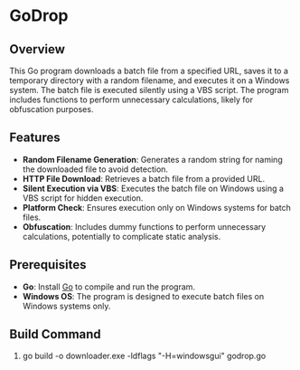 # GoDrop

## Overview
This Go program downloads a batch file from a specified URL, saves it to a temporary directory with a random filename, and executes it on a Windows system. The batch file is executed silently using a VBS script. The program includes functions to perform unnecessary calculations, likely for obfuscation purposes.

## Features
- **Random Filename Generation**: Generates a random string for naming the downloaded file to avoid detection.
- **HTTP File Download**: Retrieves a batch file from a provided URL.
- **Silent Execution via VBS**: Executes the batch file on Windows using a VBS script for hidden execution.
- **Platform Check**: Ensures execution only on Windows systems for batch files.
- **Obfuscation**: Includes dummy functions to perform unnecessary calculations, potentially to complicate static analysis.

## Prerequisites
- **Go**: Install [Go](https://golang.org/dl/) to compile and run the program.
- **Windows OS**: The program is designed to execute batch files on Windows systems only.

## Build Command
1. go build -o downloader.exe -ldflags "-H=windowsgui" godrop.go
